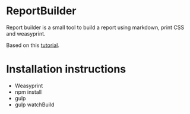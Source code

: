 # ReportBuilder
Report builder is a small tool to build a report using markdown, print CSS and weasyprint.

Based on this [tutorial](https://www.smashingmagazine.com/2015/01/designing-for-print-with-css/).

# Installation instructions
- Weasyprint
- npm install
- gulp
- gulp watchBuild
